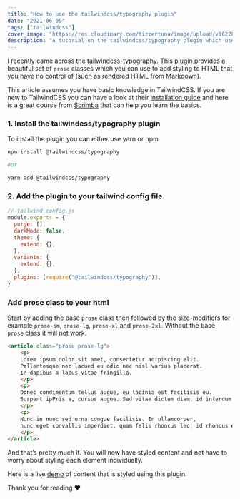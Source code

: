 ```yaml
---
title: "How to use the tailwindcss/typography plugin"
date: "2021-06-05"
tags: ["tailwindcss"]
cover_image: "https://res.cloudinary.com/tizzertuna/image/upload/v1622889341/Articles/article_5_2x_vspcfv.png"
description: "A tutorial on the tailwindcss/typography plugin which uses a set of prose classes to create beautiful typographic defaults"
---
```


I recently came across the [tailwindcss-typography](https://github.com/tailwindlabs/tailwindcss-typography).
This plugin provides a beautiful set of `prose` classes which you can use to add styling to HTML that you have no control of (such as rendered HTML from Markdown).

This article assumes you have basic knowledge in TailwindCSS. If you are new to TailwindCSS you can have a look at their [installation guide](https://tailwindcss.com/docs/installation)
and here is a great course from [Scrimba](https://scrimba.com/learn/tailwind) that can help you learn the basics.

### 1. Install the tailwindcss/typography plugin

To install the plugin you can either use yarn or npm

```bash
npm install @tailwindcss/typography

#or

yarn add @tailwindcss/typography
```

### 2. Add the plugin to your tailwind config file

```js
// tailwind.config.js
module.exports = {
  purge: [],
  darkMode: false,
  theme: {
    extend: {},
  },
  variants: {
    extend: {},
  },
  plugins: [require("@tailwindcss/typography")],
}
```

### Add prose class to your html

Start by adding the base `prose` class then followed by the size-modifiers for example  `prose-sm`,  `prose-lg`,  `prose-xl` and `prose-2xl`.
Without the base `prose` class it will not work.

```html
<article class="prose prose-lg">
    <p>
    Lorem ipsum dolor sit amet, consectetur adipiscing elit. 
    Pellentesque nec lacued eu odio nec nisl varius placerat. 
    In dapibus a lacus vitae fringilla.
    </p>
    <p>
    Donec condimentum tellus augue, eu lacinia est facilisis eu.
    Suspent ipPris a, cursus augue. Sed vitae dictum diam, id interdum ex.
    </p>
    <p>
    Nunc in nunc sed urna congue facilisis. In ullamcorper,
    nunc eget convallis imperdiet, quam felis rhoncus leo, id rhoncus erat leo vel 
    </p>
</article>
```

And that’s pretty much it. You will now have styled content and not have to worry about styling each element individually.

Here is a live [demo](https://tailwindcss-typography.netlify.app/) of content that is styled using this plugin.

Thank you for reading ❤️
